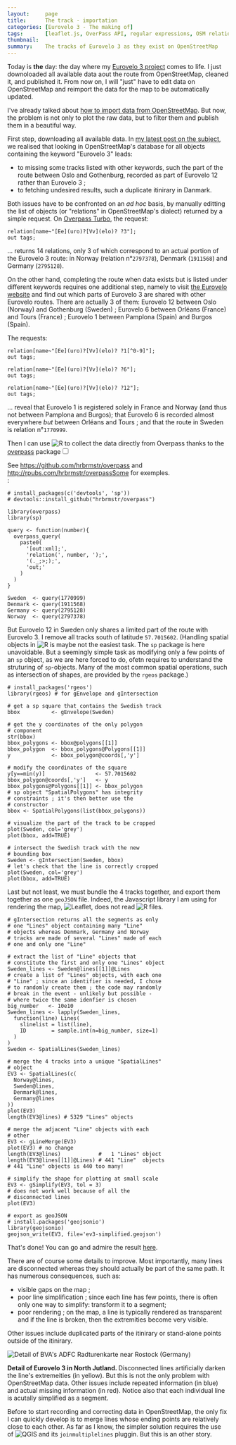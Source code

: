 ```yaml
---
layout:     page
title:      The track - importation
categories: [Eurovelo 3 - The making of]
tags:       [leaflet.js, OverPass API, regular expressions, OSM relations, OpenStreetMap]
thumbnail:  
summary:    The tracks of Eurovelo 3 as they exist on OpenStreetMap
---
```


Today is **the** day: the day where my <a href="">Eurovelo 3 project</a> comes to life. I just downoloaded all available data aout the route from OpenStreetMap, cleaned it, and published it. From now on, I will "just" have to edit data on OpenStreetMap and reimport the data for the map to be automatically updated.

I've already talked about <a href="">how to import data from OpenStreetMap</a>. But now, the problem is not only to plot the raw data, but to filter them and publish them in a beautiful way.

First step, downloading all available data. In <a href="">my latest post on the subject</a>, we realised that looking in OpenStreetMap's database for all objects containing the keyword "Eurovelo 3" leads:

- to missing some tracks listed with other keywords, such the part of the route between Oslo and Gothenburg, recorded as part of Eurovelo 12 rather than Eurovelo 3 ;
- to fetching undesired results, such a duplicate itinirary in Danmark.

Both issues have to be confronted on an *ad hoc* basis, by manually editting the list of objects (or "relations" in OpenStreetMap's dialect) returned by a simple request. On <a href="http://overpass-turbo.eu">Overpass Turbo</a>, the request:

    relation[name~"[Ee](uro)?[Vv](elo)? ?3"];
    out tags;

... returns 14 relations, only 3 of which correspond to an actual portion of the Eurovelo 3 route: in Norway (relation n°`2797378`), Denmark (`1911568`) and Germany (`2795128`).

On the other hand, completing the route when data exists but is listed under different keywords requires one additional step, namely to visit <a href="">the Eurovelo website</a> and find out which parts of Eurovelo 3 are shared with other Eurovelo routes. There are actually 3 of them: Eurovelo 12 between Oslo (Norway) and Gothenburg (Sweden) ; Eurovelo 6 between Orléans (France) and Tours (France) ; Eurovelo 1 between Pamplona (Spain) and Burgos (Spain).

The requests:

    relation[name~"[Ee](uro)?[Vv](elo)? ?1[^0-9]"];
    out tags;

    relation[name~"[Ee](uro)?[Vv](elo)? ?6"];
    out tags;

    relation[name~"[Ee](uro)?[Vv](elo)? ?12"];
    out tags;

... reveal that Eurovelo 1 is registered solely in France and Norway (and thus not between Pamplona and Burgos); that Eurovelo 6 is recorded almost everywhere *but* between Orléans and Tours ; and that the route in Sweden is relation n°`1770999`.

Then I can use <img src="/img/logos/r.png" title='R'> to collect the data directly from Overpass thanks to the <a href="">overpass</a> package<label for="sn-source-adfc" class="sidenote-number margin-toggle"></label><input type="checkbox" id="sn-source-adfc" class="margin-toggle"/><aside class="sidenote">See https://github.com/hrbrmstr/overpass and http://rpubs.com/hrbrmstr/overpassSome for exemples.</aside>:

    # install_packages(c('devtools', 'sp'))
    # devtools::install_github("hrbrmstr/overpass")

    library(overpass)
    library(sp)

    query <- function(number){
      overpass_query(
        paste0(
          '[out:xml];',
          'relation(', number, ');',
          '(._;>;);',
          'out;'
        )
      )
    }

    Sweden  <- query(1770999)
    Denmark <- query(1911568)
    Germany <- query(2795128)
    Norway  <- query(2797378)

But Eurovelo 12 in Sweden only shares a limited part of the route with Eurovelo 3. I remove all tracks south of latitude `57.7015602`. (Handling spatial objects in <img src="/img/logos/r.png" title='R'> is maybe not the easiest task. The `sp` package is here unavoidable. But a seemingly simple task as modifying only a few points of an `sp` object, as we are here forced to do, ofetn requires to understand the struturing of `sp`-objects. Many of the most common spatial operations, such as intersection of shapes, are provided by the `rgeos` package.)

    # install_packages('rgeos')
    library(rgeos) # for gEnvelope and gIntersection
    
    # get a sp square that contains the Swedish track
    bbox          <- gEnvelope(Sweden)

    # get the y coordinates of the only polygon
    # component
    str(bbox)
    bbox_polygons <- bbox@polygons[[1]]
    bbox_polygon  <- bbox_polygons@Polygons[[1]]
    y             <- bbox_polygon@coords[,'y']

    # modify the coordinates of the square
    y[y==min(y)]                <- 57.7015602
    bbox_polygon@coords[,'y']   <- y
    bbox_polygons@Polygons[[1]] <- bbox_polygon
    # sp object "SpatialPolygons" has integrity
    # constraints ; it's then better use the
    # constructor
    bbox <- SpatialPolygons(list(bbox_polygons)) 

    # visualize the part of the track to be cropped
    plot(Sweden, col='grey')
    plot(bbox, add=TRUE)

    # intersect the Swedish track with the new
    # bounding box
    Sweden <- gIntersection(Sweden, bbox)
    # let's check that the line is correctly cropped
    plot(Sweden, col='grey')
    plot(bbox, add=TRUE)

Last but not least, we must bundle the 4 tracks together, and export them together as one `geoJSON` file. Indeed, the Javascript library I am using for rendering the map, <img src="/img/logos/leaflet.png" title='Leaflet'>, does not read <img src="/img/logos/r.png" title='R'> files.

    # gIntersection returns all the segments as only
    # one "Lines" object containing many "Line"
    # objects whereas Denmark, Germany and Norway
    # tracks are made of several "Lines" made of each
    # one and only one "Line"

    # extract the list of "Line" objects that
    # constitute the first and only one "Lines" object
    Sweden_lines <- Sweden@lines[[1]]@Lines
    # create a list of "Lines" objects, with each one
    # "Line" ; since an identifier is needed, I chose
    # to randomly create them ; the code may randomly
    # break in the event - unlikely but possible -
    # where twice the same idenfier is chosen
    big_number   <- 10e10
    Sweden_lines <- lapply(Sweden_lines,
      function(line) Lines(
        slinelist = list(line),
        ID        = sample.int(n=big_number, size=1)
      )
    )
    Sweden <- SpatialLines(Sweden_lines)

    # merge the 4 tracks into a unique "SpatialLines"
    # object
    EV3 <- SpatialLines(c(
      Norway@lines,
      Sweden@lines,
      Denmark@lines,
      Germany@lines
    ))
    plot(EV3)
    length(EV3@lines) # 5329 "Lines" objects

    # merge the adjacent "Line" objects with each
    # other
    EV3 <- gLineMerge(EV3)
    plot(EV3) # no change
    length(EV3@lines)            #   1 "Lines" object
    length(EV3@lines[[1]]@Lines) # 441 "Line"  objects
    # 441 "Line" objects is 440 too many!

    # simplify the shape for plotting at small scale
    EV3 <- gSimplify(EV3, tol = 3)
    # does not work well because of all the
    # disconnected lines
    plot(EV3)

    # export as geoJSON
    # install.packages('geojsonio')
    library(geojsonio)
    geojson_write(EV3, file='ev3-simplified.geojson')

That's done! You can go and admire the result [here](/eurovelo.html).

There are of course some details to improve. Most importantly, many lines are disconnected whereas they should actually be part of the same path. It has numerous consequences, such as:

- visible gaps on the map ;
- poor line simplification ; since each line has few points, there is often only one way to simplify: transform it to a segment;
- poor rendering ; on the map, a line is typically rendered as transparent and if the line is broken, then the extremities become very visible.

Other issues include duplicated parts of the itinirary or stand-alone points outside of the itinirary.

<div>
  <img src="/img/screenshots/2016-05-15-disconnected-lines-north-jutland.png" title="Detail of BVA's ADFC Radturenkarte near Rostock (Germany)">
  <p class='legend'><strong>Detail of Eurovelo 3 in North Jutland. </strong>Disconnected lines artificially darken the line's extremeities (in yellow). But this is not the only problem with OpenStreetMap data. Other issues include repeated information (in blue) and actual missing information (in red). Notice also that each individual line is acutally simplified as a segment.</p>
</div>

Before to start recording and correcting data in OpenStreetMap, the only fix I can quickly develop is to merge lines whose ending points are relatively close to each other. As far as I know, the simpler solution requires the use of <img src="/img/logos/qgis.png" title='Q'>GIS and its `joinmultiplelines` pluggin. But this is an other story.